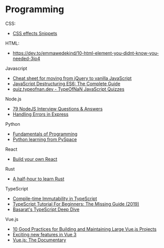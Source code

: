 # Programming

CSS:
- [CSS effects Snippets](https://emilkowalski.github.io/css-effects-snippets/)


HTML:
- https://dev.to/emmawedekind/10-html-element-you-didnt-know-you-needed-3jo4


Javascript
- [Cheat sheet for moving from jQuery to vanilla JavaScript](https://tobiasahlin.com/blog/move-from-jquery-to-vanilla-javascript/)
- [JavaScript Destructuring ES6: The Complete Guide](https://buginit.com/javascript/javascript-destructuring-es6-the-complete-guide/)
- [quiz.typeofnan.dev - TypeOfNaN JavaScript Quizzes](https://quiz.typeofnan.dev/)

Node.js
- [79 NodeJS Interview Questions & Answers](https://coderrocketfuel.com/article/node-js-interview-questions-and-answers)
- [Handling Errors in Express](https://zellwk.com/blog/express-errors/)


Python
- [Fundamentals of Programming](https://python.cs.southern.edu/pythonbook/pythonbook.pdf)
- [Python learning from PySpace](https://pyspace.eu/)


React
- [Build your own React](https://pomb.us/build-your-own-react/)


Rust
- [A half-hour to learn Rust](https://fasterthanli.me/blog/2020/a-half-hour-to-learn-rust/)

TypeScript
- [Compile-time Immutability in TypeScript](https://www.sitepoint.com/compile-time-immutability-in-typescript/)
- [TypeScript Tutorial For Beginners: The Missing Guide (2019)](https://www.valentinog.com/blog/typescript/)
- [Basarat's TypeScript Deep Dive](https://basarat.gitbooks.io/typescript/)


Vue.js
- [10 Good Practices for Building and Maintaining Large Vue.js Projects](https://www.telerik.com/blogs/10-good-practices-building-maintaining-large-vuejs-projects)
- [Exciting new features in Vue 3](https://vueschool.io/articles/vuejs-tutorials/exciting-new-features-in-vue-3/)
- [Vue.js: The Documentary](https://www.youtube.com/watch?v=OrxmtDw4pVI)
